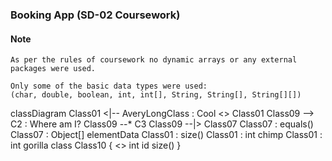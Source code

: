 ### Booking App (SD-02 Coursework)  

#### Note
```
As per the rules of coursework no dynamic arrays or any external
packages were used.

Only some of the basic data types were used:
(char, double, boolean, int, int[], String, String[], String[][])
```
classDiagram
Class01 <|-- AveryLongClass : Cool
<<Interface>> Class01
Class09 --> C2 : Where am I?
Class09 --* C3
Class09 --|> Class07
Class07 : equals()
Class07 : Object[] elementData
Class01 : size()
Class01 : int chimp
Class01 : int gorilla
class Class10 {
<<service>>
int id
size()
}




